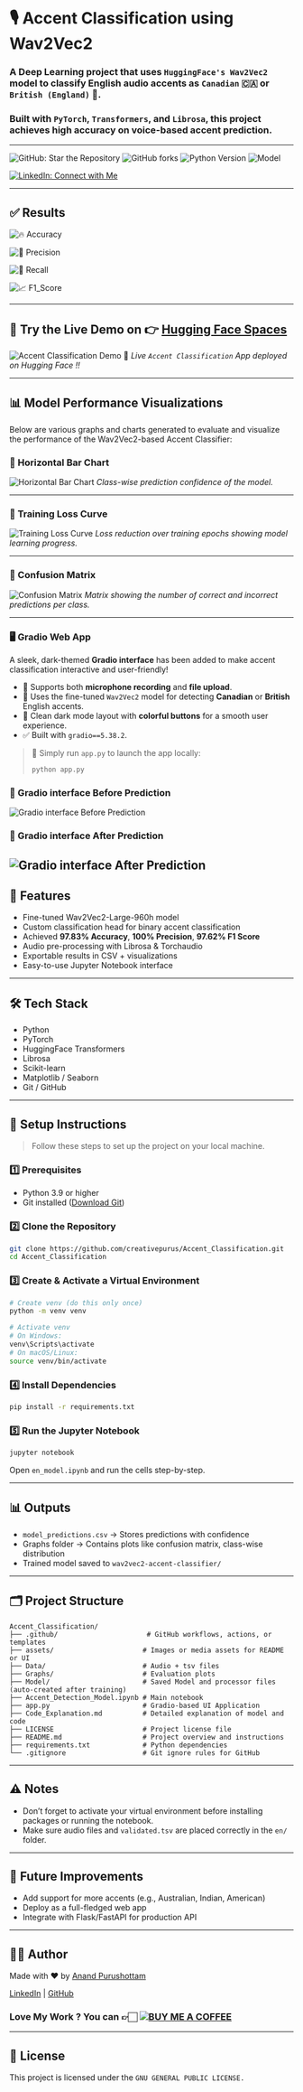 
# 🎙️ Accent Classification using Wav2Vec2

### A Deep Learning project that uses `HuggingFace's Wav2Vec2` model to classify English audio accents as **`Canadian`** 🇨🇦 or **`British (England)`** 🏴. 

### Built with `PyTorch`, `Transformers`, and `Librosa`, this project achieves high accuracy on voice-based accent prediction.

---

![GitHub: Star the Repository](https://img.shields.io/github/stars/creativepurus)
![GitHub forks](https://img.shields.io/github/forks/creativepurus/Accent_Classification?style=social)
![Python Version](https://img.shields.io/badge/Python-3.10+-blue)
![Model](https://img.shields.io/badge/Model-Wav2Vec2-brightgreen)

[![LinkedIn: Connect with Me](https://img.shields.io/badge/Connect_on_LinkedIn-purple?style=flat-square&logo=linkedin&logoColor=white&labelColor=0a66c2&color=black)](https://www.linkedin.com/in/creativepurus/)

---

## ✅ Results

![🔥 Accuracy](https://img.shields.io/badge/🔥_Accuracy-97.83%25-2b9348?style=for-the-badge&logo=github)

![🎯 Precision](https://img.shields.io/badge/🎯_Precision-100.00%25-0077b6?style=for-the-badge&logo=target)

![🔁 Recall](https://img.shields.io/badge/🔁_Recall-95.35%25-ffb703?style=for-the-badge&logo=retropie)

![📈 F1_Score](https://img.shields.io/badge/📈_F1--Score-97.62%25-8338ec?style=for-the-badge&logo=chartdotjs)

---

## 🤗 Try the **Live Demo** on 👉 [**Hugging Face Spaces**](https://huggingface.co/spaces/creativepurus/accent_classification)

![Accent Classification Demo](assets/Hugging_Face_Demo.png)
🧠 *Live ``Accent Classification`` App deployed on Hugging Face !!*

---

## 📊 Model Performance Visualizations

Below are various graphs and charts generated to evaluate and visualize the performance of the Wav2Vec2-based Accent Classifier:


### 🔹 Horizontal Bar Chart
![Horizontal Bar Chart](assets/horizontal_bar_chart.png)
*Class-wise prediction confidence of the model.*

---

### 🔹 Training Loss Curve
![Training Loss Curve](assets/Training_Loss_curve.png)
*Loss reduction over training epochs showing model learning progress.*

---

### 🔹 Confusion Matrix
![Confusion Matrix](assets/Confusion_Matrix.png)
*Matrix showing the number of correct and incorrect predictions per class.*

---

### 🖥️ Gradio Web App

A sleek, dark-themed **Gradio interface** has been added to make accent classification interactive and user-friendly!

* 🎤 Supports both **microphone recording** and **file upload**.
* 🧠 Uses the fine-tuned `Wav2Vec2` model for detecting **Canadian** or **British** English accents.
* 🌌 Clean dark mode layout with **colorful buttons** for a smooth user experience.
* ✅ Built with `gradio==5.38.2`.

> 🚀 Simply run `app.py` to launch the app locally:
>
> ```bash
> python app.py
> ```

### 🔹 Gradio interface Before Prediction
![Gradio interface Before Prediction](assets/Gradio_1.png)

### 🔹 Gradio interface After Prediction
![Gradio interface After Prediction](assets/Gradio_2.png)
---

## 🚀 Features

- Fine-tuned Wav2Vec2-Large-960h model
- Custom classification head for binary accent classification
- Achieved **97.83% Accuracy**, **100% Precision**, **97.62% F1 Score**
- Audio pre-processing with Librosa & Torchaudio
- Exportable results in CSV + visualizations
- Easy-to-use Jupyter Notebook interface

---

## 🛠️ Tech Stack

- Python
- PyTorch
- HuggingFace Transformers
- Librosa
- Scikit-learn
- Matplotlib / Seaborn
- Git / GitHub

---

## 🧰 Setup Instructions

> Follow these steps to set up the project on your local machine.

### 1️⃣ Prerequisites

- Python 3.9 or higher
- Git installed ([Download Git](https://git-scm.com/downloads))

### 2️⃣ Clone the Repository

```bash
git clone https://github.com/creativepurus/Accent_Classification.git
cd Accent_Classification
```

### 3️⃣ Create & Activate a Virtual Environment

```bash
# Create venv (do this only once)
python -m venv venv

# Activate venv
# On Windows:
venv\Scripts\activate
# On macOS/Linux:
source venv/bin/activate
```

### 4️⃣ Install Dependencies

```bash
pip install -r requirements.txt
```

### 5️⃣ Run the Jupyter Notebook

```bash
jupyter notebook
```

Open `en_model.ipynb` and run the cells step-by-step.

---

## 📊 Outputs

- `model_predictions.csv` → Stores predictions with confidence
- Graphs folder → Contains plots like confusion matrix, class-wise distribution
- Trained model saved to `wav2vec2-accent-classifier/`

---

## 🗂️ Project Structure

```
Accent_Classification/
├── .github/                      # GitHub workflows, actions, or templates
├── assets/                      # Images or media assets for README or UI
├── Data/                        # Audio + tsv files
├── Graphs/                      # Evaluation plots
├── Model/                       # Saved Model and processor files (auto-created after training)
├── Accent_Detection_Model.ipynb # Main notebook
├── app.py                       # Gradio-based UI Application
├── Code_Explanation.md          # Detailed explanation of model and code
├── LICENSE                      # Project license file
├── README.md                    # Project overview and instructions
├── requirements.txt             # Python dependencies
└── .gitignore                   # Git ignore rules for GitHub
```

---

## ⚠️ Notes

- Don’t forget to activate your virtual environment before installing packages or running the notebook.
- Make sure audio files and `validated.tsv` are placed correctly in the `en/` folder.

---

## 🧪 Future Improvements

- Add support for more accents (e.g., Australian, Indian, American)
- Deploy as a full-fledged web app
- Integrate with Flask/FastAPI for production API

---

## 👨‍💻 Author

Made with ❤️ by [Anand Purushottam](https://github.com/creativepurus)

[LinkedIn](https://www.linkedin.com/in/creativepurus/) | [GitHub](https://github.com/creativepurus)

### Love My Work ? You can 👉🏻 [![BUY ME A COFFEE](https://img.shields.io/badge/Buy%20Me%20a%20Coffee%20☕-%23FFDD00.svg?&style=for-the-badge&logo=buy-me-a-coffee&logoColor=black)](https://www.buymeacoffee.com/creativepurus)

---

## 📄 License

This project is licensed under the `GNU GENERAL PUBLIC LICENSE.`